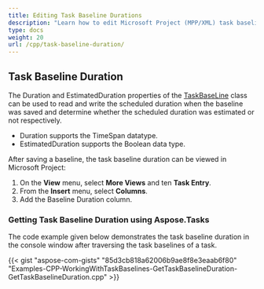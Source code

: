 ```yaml
---
title: Editing Task Baseline Durations
description: "Learn how to edit Microsoft Project (MPP/XML) task baseline durations using Aspose.Tasks for C++."
type: docs
weight: 20
url: /cpp/task-baseline-duration/
---
```


## **Task Baseline Duration**
The Duration and EstimatedDuration properties of the [TaskBaseLine](https://reference.aspose.com/tasks/cpp/class/aspose.tasks.task_baseline) class can be used to read and write the scheduled duration when the baseline was saved and determine whether the scheduled duration was estimated or not respectively.

- Duration supports the TimeSpan datatype.
- EstimatedDuration supports the Boolean data type.

After saving a baseline, the task baseline duration can be viewed in Microsoft Project:

1. On the **View** menu, select **More Views** and ten **Task Entry**.
2. From the **Insert** menu, select **Columns**.
3. Add the Baseline Duration column.

### **Getting Task Baseline Duration using Aspose.Tasks**
The code example given below demonstrates the task baseline duration in the console window after traversing the task baselines of a task.

{{< gist "aspose-com-gists" "85d3cb818a62006b9ae8f8e3eaab6f80" "Examples-CPP-WorkingWithTaskBaselines-GetTaskBaselineDuration-GetTaskBaselineDuration.cpp" >}}

